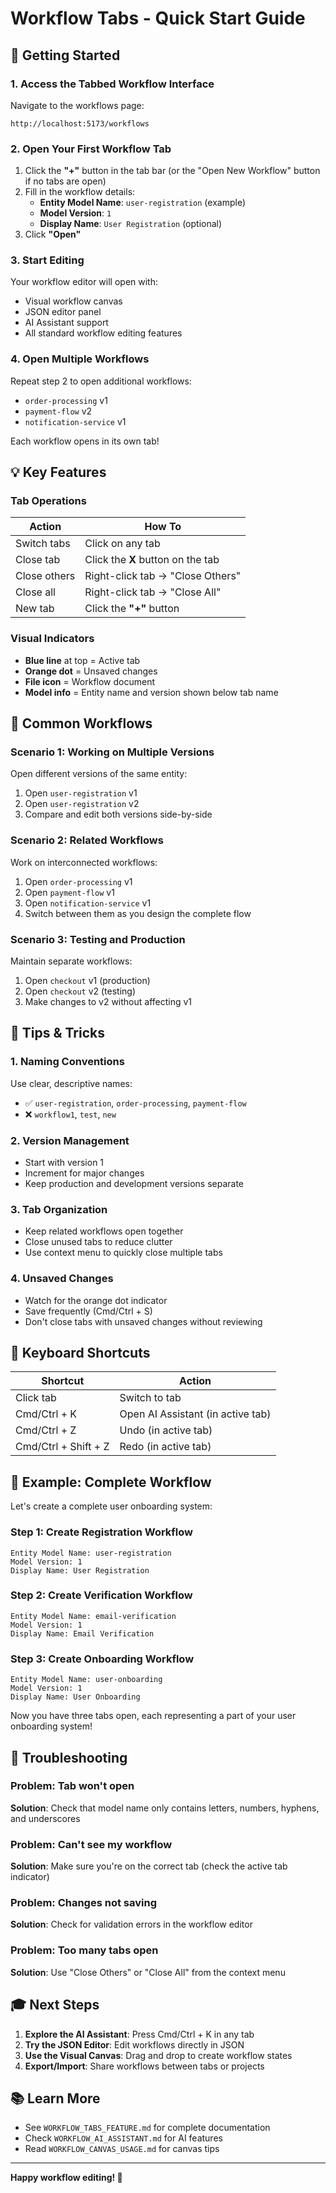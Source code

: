 # Workflow Tabs - Quick Start Guide

## 🚀 Getting Started

### 1. Access the Tabbed Workflow Interface

Navigate to the workflows page:
```
http://localhost:5173/workflows
```

### 2. Open Your First Workflow Tab

1. Click the **"+"** button in the tab bar (or the "Open New Workflow" button if no tabs are open)
2. Fill in the workflow details:
   - **Entity Model Name**: `user-registration` (example)
   - **Model Version**: `1`
   - **Display Name**: `User Registration` (optional)
3. Click **"Open"**

### 3. Start Editing

Your workflow editor will open with:
- Visual workflow canvas
- JSON editor panel
- AI Assistant support
- All standard workflow editing features

### 4. Open Multiple Workflows

Repeat step 2 to open additional workflows:
- `order-processing` v1
- `payment-flow` v2
- `notification-service` v1

Each workflow opens in its own tab!

## 💡 Key Features

### Tab Operations

| Action | How To |
|--------|--------|
| Switch tabs | Click on any tab |
| Close tab | Click the **X** button on the tab |
| Close others | Right-click tab → "Close Others" |
| Close all | Right-click tab → "Close All" |
| New tab | Click the **"+"** button |

### Visual Indicators

- **Blue line** at top = Active tab
- **Orange dot** = Unsaved changes
- **File icon** = Workflow document
- **Model info** = Entity name and version shown below tab name

## 🎯 Common Workflows

### Scenario 1: Working on Multiple Versions

Open different versions of the same entity:
1. Open `user-registration` v1
2. Open `user-registration` v2
3. Compare and edit both versions side-by-side

### Scenario 2: Related Workflows

Work on interconnected workflows:
1. Open `order-processing` v1
2. Open `payment-flow` v1
3. Open `notification-service` v1
4. Switch between them as you design the complete flow

### Scenario 3: Testing and Production

Maintain separate workflows:
1. Open `checkout` v1 (production)
2. Open `checkout` v2 (testing)
3. Make changes to v2 without affecting v1

## 🔧 Tips & Tricks

### 1. Naming Conventions
Use clear, descriptive names:
- ✅ `user-registration`, `order-processing`, `payment-flow`
- ❌ `workflow1`, `test`, `new`

### 2. Version Management
- Start with version 1
- Increment for major changes
- Keep production and development versions separate

### 3. Tab Organization
- Keep related workflows open together
- Close unused tabs to reduce clutter
- Use context menu to quickly close multiple tabs

### 4. Unsaved Changes
- Watch for the orange dot indicator
- Save frequently (Cmd/Ctrl + S)
- Don't close tabs with unsaved changes without reviewing

## 🎨 Keyboard Shortcuts

| Shortcut | Action |
|----------|--------|
| Click tab | Switch to tab |
| Cmd/Ctrl + K | Open AI Assistant (in active tab) |
| Cmd/Ctrl + Z | Undo (in active tab) |
| Cmd/Ctrl + Shift + Z | Redo (in active tab) |

## 📝 Example: Complete Workflow

Let's create a complete user onboarding system:

### Step 1: Create Registration Workflow
```
Entity Model Name: user-registration
Model Version: 1
Display Name: User Registration
```

### Step 2: Create Verification Workflow
```
Entity Model Name: email-verification
Model Version: 1
Display Name: Email Verification
```

### Step 3: Create Onboarding Workflow
```
Entity Model Name: user-onboarding
Model Version: 1
Display Name: User Onboarding
```

Now you have three tabs open, each representing a part of your user onboarding system!

## 🐛 Troubleshooting

### Problem: Tab won't open
**Solution**: Check that model name only contains letters, numbers, hyphens, and underscores

### Problem: Can't see my workflow
**Solution**: Make sure you're on the correct tab (check the active tab indicator)

### Problem: Changes not saving
**Solution**: Check for validation errors in the workflow editor

### Problem: Too many tabs open
**Solution**: Use "Close Others" or "Close All" from the context menu

## 🎓 Next Steps

1. **Explore the AI Assistant**: Press Cmd/Ctrl + K in any tab
2. **Try the JSON Editor**: Edit workflows directly in JSON
3. **Use the Visual Canvas**: Drag and drop to create workflow states
4. **Export/Import**: Share workflows between tabs or projects

## 📚 Learn More

- See `WORKFLOW_TABS_FEATURE.md` for complete documentation
- Check `WORKFLOW_AI_ASSISTANT.md` for AI features
- Read `WORKFLOW_CANVAS_USAGE.md` for canvas tips

---

**Happy workflow editing! 🎉**

